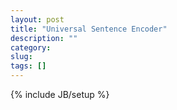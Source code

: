 ```yaml
---
layout: post
title: "Universal Sentence Encoder"
description: ""
category: 
slug: 
tags: []
---
```

{% include JB/setup %}
